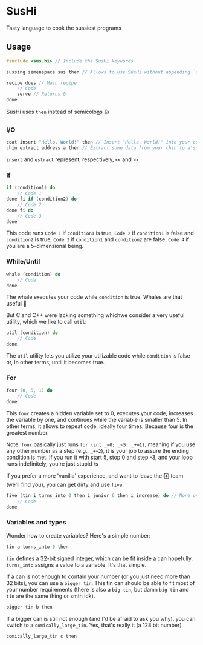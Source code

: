 # SusHi

Tasty language to cook the sussiest programs

## Usage

```c++
#include <sus.hi> // Include the SusHi keywords

sussing semenspace sus then // Allows to use SusHi without appending `sus::` to everything (red sus???)

recipe does // Main recipe
    // Code
    serve // Returns 0
done
```

SusHi uses `then` instead of semicolo[n](https://i.ytimg.com/vi/MbPs5D8GBz8/maxresdefault.jpg)s 👍

### I/O

```c++
coat insert "Hello, World!" then // Insert "Hello, World!" into your coat (prints some output)
chin extract address a then // Extract some data from your chin to a's address (takes some input)
```

`insert` and `estract` represent, respectively, `<<` and `>>`

### If

```c++
if (condition1) do
    // Code 1
done fi if (condition2) do
    // Code 2
done fi do
    // Code 3
done
```

This code runs `Code 1` if `condition1` is true, `Code 2` if `condition1` is false and `condition2` is true, `Code 3` if `condition1` and `condition2` are false, `Code 4` if you are a 5-dimensional being.

### While/Until

```c++
whale (condition) do
    // Code
done
```

The whale executes your code while `condition` is true. Whales are that useful 🐋

But C and C++ were lacking something whichwe consider a very useful utility, which we like to call `util`:

```c++
util (condition) do
    // Code
done
```

The `util` utility lets you utilize your utilizable code while `condition` is false or, in other terms, until it becomes true.

### For

```c++
four (0, 5, 1) do
    // Code
done
```

This `four` creates a hidden variable set to 0, executes your code, increases the variable by one, and continues while the variable is smaller than 5. In other terms, it allows to repeat code, ideally four times. Because four is the greatest number.

Note: `four` basically just runs `for (int _=0; _<5; _+=1)`, meaning if you use any other number as a step (e.g., `_+=2`), it is your job to assure the ending condition is met. If you run it with start 5, stop 0 and step -3, and your loop runs indefinitely, you're just stupid /s

If you prefer a more 'vanilla' experience, and want to leave the 4️⃣ team (we'll find you), you can get dirty and use `five`:

```c++
five (tin i turns_into 0 then i junior 6 then i increase) do // More on these operators later
    // Code
done
```

### Variables and types

Wonder how to create variables? Here's a simple number:

```c++
tin a turns_into 0 then
```

`tin` defines a 32-bit signed integer, which can be fit inside a can hopefully.
`turns_into` assigns a value to a variable. It's that simple.

If a can is not enough to contain your number (or you just need more than 32 bits), you can use a `bigger tin`. This tin can should be able to fit most of your number requirements (there is also a `big tin`, but damn `big tin` and `tin` are the same thing or smth idk).

```c++
bigger tin b then
```

If a bigger can is still not enough (and I'd be afraid to ask you why), you can switch to a `comically_large_tin`. Yes, that's really it (a 128 bit number)

```c++
comically_large_tin c then
```
